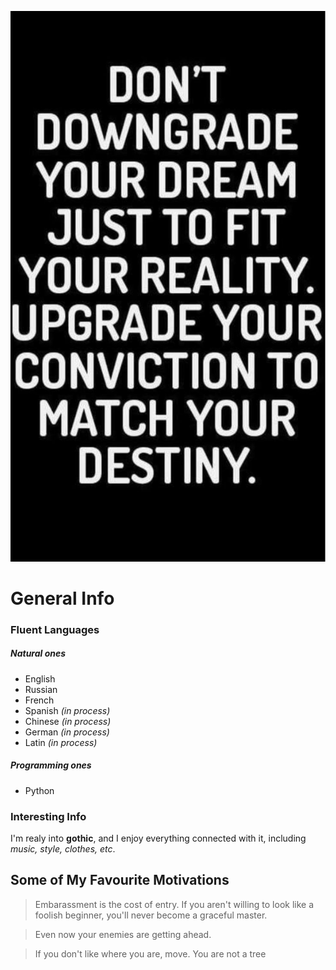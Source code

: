 ![image](image-1.png)

# General Info

### Fluent Languages

##### Natural ones

- English
- Russian
- French
- Spanish _(in process)_
- Chinese _(in process)_
- German _(in process)_
- Latin _(in process)_

##### Programming ones
- Python

### Interesting Info

I'm realy into __gothic__, and I enjoy everything connected with it, including _music, style, clothes, etc_.

## Some of My Favourite Motivations
> Embarassment is the cost of entry. If you aren't willing to look like a foolish beginner, you'll never become a graceful master.

> Even now your enemies are getting ahead.

> If you don't like where you are, move. You are not a tree

[def]: https://pin.it/4mwSLnF2D